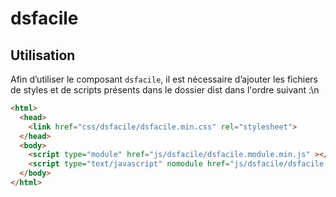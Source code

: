 # dsfacile

## Utilisation
Afin d’utiliser le composant `dsfacile`, il est nécessaire d’ajouter les fichiers de styles et de scripts présents dans le dossier dist dans l'ordre suivant :\n
```html
<html>
  <head>
    <link href="css/dsfacile/dsfacile.min.css" rel="stylesheet">
  </head>
  <body>
    <script type="module" href="js/dsfacile/dsfacile.module.min.js" ></script>
    <script type="text/javascript" nomodule href="js/dsfacile/dsfacile.nomodule.min.js" ></script>
  </body>
</html>
```
